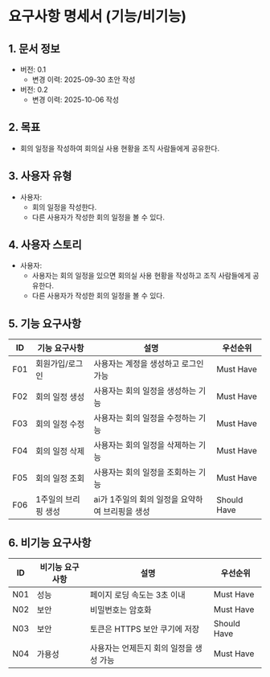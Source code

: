 # 요구사항 명세서 (기능/비기능)

## 1. 문서 정보
- 버전: 0.1
  - 변경 이력: 2025-09-30 초안 작성
- 버전: 0.2
  - 변경 이력: 2025-10-06 작성

## 2. 목표
- 회의 일정을 작성하여 회의실 사용 현황을 조직 사람들에게 공유한다.

## 3. 사용자 유형
- 사용자:
    - 회의 일정을 작성한다.
    - 다른 사용자가 작성한 회의 일정을 볼 수 있다.

## 4. 사용자 스토리
- 사용자:
  - 사용자는 회의 일정을 있으면 회의실 사용 현황을 작성하고 조직 사람들에게 공유한다.
  - 다른 사용자가 작성한 회의 일정을 볼 수 있다.

## 5. 기능 요구사항
| ID  | 기능 요구사항     | 설명                           | 우선순위        |
|-----|-------------|------------------------------|-------------|
| F01 | 회원가입/로그인    | 사용자는 계정을 생성하고 로그인 가능         | Must Have   |
| F02 | 회의 일정 생성    | 사용자는 회의 일정을 생성하는 기능          | Must Have   |
| F03 | 회의 일정 수정    | 사용자는 회의 일정을 수정하는 기능          | Must Have   |
| F04 | 회의 일정 삭제    | 사용자는 회의 일정을 삭제하는 기능          | Must Have   |
| F05 | 회의 일정 조회    | 사용자는 회의 일정을 조회하는 기능          | Must Have   |
| F06 | 1주일의 브리핑 생성 | ai가 1주일의 회의 일정을 요약하여 브리핑을 생성 | Should Have |

## 6. 비기능 요구사항
| ID  | 비기능 요구사항 | 설명                     | 우선순위        |
|-----|----------|------------------------|-------------|
| N01 | 성능       | 페이지 로딩 속도는 3초 이내       | Must Have   |
| N02 | 보안       | 비밀번호는 암호화              | Must Have   |
| N03 | 보안       | 토큰은 HTTPS 보안 쿠기에 저장    | Should Have |
| N04 | 가용성      | 사용자는 언제든지 회의 일정을 생성 가능 | Must Have   |
